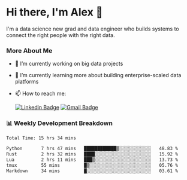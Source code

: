 # Hi there, I'm Alex  👋

I'm a data science new grad and data engineer who builds systems to connect the right people with the right data. 

### More About Me

- 🔭 I’m currently working on big data projects
- 🌱 I’m currently learning more about building enterprise-scaled data platforms
- 📫 How to reach me:

  [![Linkedin Badge](https://img.shields.io/badge/LinkedIn-0077B5?style=for-the-badge&logo=linkedin&logoColor=white)](https://www.linkedin.com/in/alex-chen-112523chen/) [![Gmail Badge](https://img.shields.io/badge/Gmail-D14836?style=for-the-badge&logo=gmail&logoColor=white)](mailto:itsalexchen@gmail.com)




### 📊 Weekly Development Breakdown
<!--START_SECTION:waka-->

```txt
Total Time: 15 hrs 34 mins

Python       7 hrs 47 mins   ████████████▒░░░░░░░░░░░░   48.83 %
Rust         2 hrs 32 mins   ████░░░░░░░░░░░░░░░░░░░░░   15.92 %
Lua          2 hrs 11 mins   ███▒░░░░░░░░░░░░░░░░░░░░░   13.73 %
tmux         55 mins         █▒░░░░░░░░░░░░░░░░░░░░░░░   05.76 %
Markdown     34 mins         █░░░░░░░░░░░░░░░░░░░░░░░░   03.61 %
```

<!--END_SECTION:waka-->
